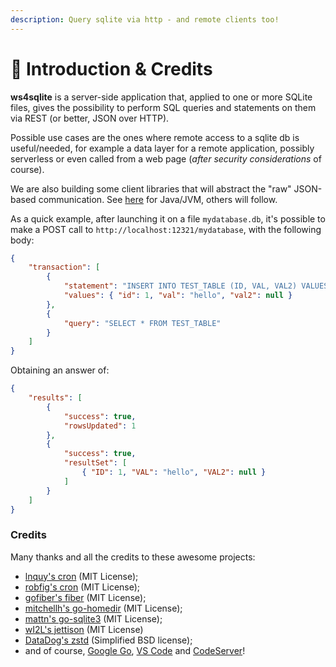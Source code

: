 ```yaml
---
description: Query sqlite via http - and remote clients too!
---
```


# 🌱 Introduction & Credits

**ws4sqlite** is a server-side application that, applied to one or more SQLite files, gives the possibility to perform SQL queries and statements on them via REST (or better, JSON over HTTP).

Possible use cases are the ones where remote access to a sqlite db is useful/needed, for example a data layer for a remote application, possibly serverless or even called from a web page (_after security considerations_ of course).

We are also building some client libraries that will abstract the "raw" JSON-based communication. See [here](https://github.com/proofrock/ws4sqlite-client-jvm) for Java/JVM, others will follow.

As a quick example, after launching it on a file `mydatabase.db`, it's possible to make a POST call to `http://localhost:12321/mydatabase`, with the following body:

```json
{
    "transaction": [
        {
            "statement": "INSERT INTO TEST_TABLE (ID, VAL, VAL2) VALUES (:id, :val, :val2)",
            "values": { "id": 1, "val": "hello", "val2": null }
        },
        {
            "query": "SELECT * FROM TEST_TABLE"
        }
    ]
}
```

Obtaining an answer of:

```json
{
    "results": [
        {
            "success": true,
            "rowsUpdated": 1
        },
        {
            "success": true,
            "resultSet": [
                { "ID": 1, "VAL": "hello", "VAL2": null }
            ]
        }
    ]
}
```

### Credits

Many thanks and all the credits to these awesome projects:

* [lnquy's cron](https://github.com/lnquy/cron) (MIT License);
* [robfig's cron](https://github.com/robfig/cron) (MIT License);
* [gofiber's fiber](https://github.com/gofiber/fiber) (MIT License);
* [mitchellh's go-homedir](https://github.com/mitchellh/go-homedir) (MIT License);
* [mattn's go-sqlite3](https://github.com/mattn/go-sqlite3) (MIT License);
* [wI2L's jettison](https://github.com/wI2L/jettison) (MIT License)
* [DataDog's zstd](https://github.com/DataDog/zstd) (Simplified BSD license);
* and of course, [Google Go](https://go.dev), [VS Code](https://code.visualstudio.com) and [CodeServer](https://github.com/coder/code-server)!
